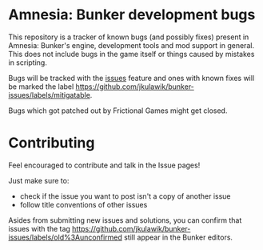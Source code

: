 # Amnesia: Bunker development bugs

This repository is a tracker of known bugs (and possibly fixes) present in Amnesia: Bunker's engine, development tools and mod support in general. This does not include bugs in the game itself or things caused by mistakes in scripting.

Bugs will be tracked with the [issues](https://github.com/jkulawik/bunker-issues/issues) feature and ones with known fixes will be marked the label https://github.com/jkulawik/bunker-issues/labels/mitigatable.

Bugs which got patched out by Frictional Games might get closed.

# Contributing

Feel encouraged to contribute and talk in the Issue pages!

Just make sure to:
- check if the issue you want to post isn't a copy of another issue
- follow title conventions of other issues 

Asides from submitting new issues and solutions, you can confirm that issues with the tag https://github.com/jkulawik/bunker-issues/labels/old%3Aunconfirmed still appear in the Bunker editors.
